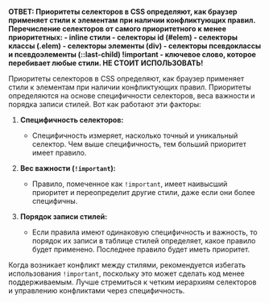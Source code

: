 **ОТВЕТ:
	Приоритеты селекторов в CSS определяют, как браузер применяет стили к элементам при наличии конфликтующих правил. 
	Перечисление селекторов от самого приоритетного к менее приоритетных:
		- inline стили
		- селекторы id (#elem)
		- селекторы классы (.elem)
		- селекторы элементы (div)
		- селекторы псевдоклассы и псевдоэлементы (::last-child)
	!important - ключевое слово, которое перебивает любые стили. НЕ СТОИТ ИСПОЛЬЗОВАТЬ!**

Приоритеты селекторов в CSS определяют, как браузер применяет стили к элементам при наличии конфликтующих правил. Приоритеты определяются на основе специфичности селекторов, веса важности и порядка записи стилей. Вот как работают эти факторы:

1. **Специфичность селекторов:**
   - Специфичность измеряет, насколько точный и уникальный селектор. Чем выше специфичность, тем больший приоритет имеет правило.
   
2. **Вес важности (`!important`):**
   - Правило, помеченное как `!important`, имеет наивысший приоритет и переопределит другие стили, даже если они более специфичны.

3. **Порядок записи стилей:**
   - Если правила имеют одинаковую специфичность и важность, то порядок их записи в таблице стилей определяет, какое правило будет применено. Последнее правило будет иметь приоритет.

Когда возникает конфликт между стилями, рекомендуется избегать использования `!important`, поскольку это может сделать код менее поддерживаемым. Лучше стремиться к четким иерархиям селекторов и управлению конфликтами через специфичность.